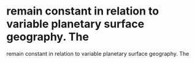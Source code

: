 # remain constant in relation to variable planetary surface geography. The

remain constant in relation to variable planetary surface geography. The